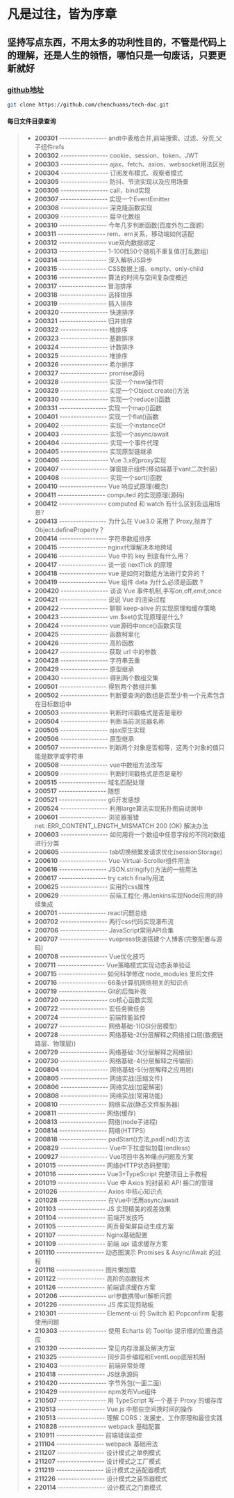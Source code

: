 # 凡是过往，皆为序章

## 坚持写点东西，不用太多的功利性目的，不管是代码上的理解，还是人生的领悟，哪怕只是一句废话，只要更新就好

### [github地址](https://github.com/chenchuans/tech-doc)

``` sh
git clone https://github.com/chenchuans/tech-doc.git
```

#### 每日文件目录查询

>* **200301** ----------------- andt中表格合并,前端搜索、过滤、分页,父子组件refs
>* **200302** ----------------- cookie、session、token、JWT
>* **200303** ----------------- ajax、fetch、axios、websocket用法区别
>* **200304** ----------------- 订阅发布模式、观察者模式
>* **200305** ----------------- 防抖、节流实现以及应用场景
>* **200306** ----------------- call，bind实现
>* **200307** ----------------- 实现一个EventEmitter
>* **200308** ----------------- 深克隆函数实现
>* **200309** ----------------- 扁平化数组
>* **200310** ----------------- 今年几岁判断函数(百度外包二面题)
>* **200311** ----------------- rem、em关系，移动端如何适配
>* **200312** ----------------- vue双向数据绑定
>* **200313** ----------------- 1-100找50个随机不重复值(打乱数组)
>* **200314** ----------------- 深入解析JS异步
>* **200315** ----------------- CSS数据上报、empty、only-child
>* **200316** ----------------- 算法的时间与空间复杂度概述
>* **200317** ----------------- 冒泡排序
>* **200318** ----------------- 选择排序
>* **200319** ----------------- 插入排序
>* **200320** ----------------- 快速排序
>* **200321** ----------------- 归并排序
>* **200322** ----------------- 桶排序
>* **200323** ----------------- 基数排序
>* **200324** ----------------- 计数排序
>* **200325** ----------------- 堆排序
>* **200326** ----------------- 希尔排序
>* **200327** ----------------- promise源码
>* **200328** ----------------- 实现一个new操作符
>* **200329** ----------------- 实现一个Object.create()方法
>* **200330** ----------------- 实现一个reduce()函数
>* **200331** ----------------- 实现一个map()函数
>* **200401** ----------------- 实现一个flat()函数
>* **200402** ----------------- 实现一个instanceOf
>* **200403** ----------------- 实现一个async/await
>* **200404** ----------------- 实现一个事件代理
>* **200405** ----------------- 实现原型链继承
>* **200406** ----------------- Vue 3.x的proxy实现
>* **200407** ----------------- 弹窗提示组件(移动端基于vant二次封装)
>* **200408** ----------------- 实现一个sort()函数
>* **200410** ----------------- Vue 响应式原理(概念)
>* **200411** ----------------- computed 的实现原理(源码)
>* **200412** ----------------- computed 和 watch 有什么区别及运用场景?
>* **200413** ----------------- 为什么在 Vue3.0 采用了 Proxy,抛弃了 Object.defineProperty？
>* **200414** ----------------- 字符串数组排序
>* **200415** ----------------- nginx代理解决本地跨域
>* **200416** ----------------- Vue 中的 key 到底有什么用？
>* **200417** ----------------- 谈一谈 nextTick 的原理
>* **200418** ----------------- vue 是如何对数组方法进行变异的 ?
>* **200419** ----------------- Vue 组件 data 为什么必须是函数 ?
>* **200420** ----------------- 谈谈 Vue 事件机制,手写$on,$off,$emit,$once
>* **200421** ----------------- 说说 Vue 的渲染过程
>* **200422** ----------------- 聊聊 keep-alive 的实现原理和缓存策略
>* **200423** ----------------- vm.$set()实现原理是什么?
>* **200424** ----------------- vue源码中once()函数实现
>* **200425** ----------------- 函数柯里化
>* **200426** ----------------- 高阶函数
>* **200427** ----------------- 获取 url 中的参数
>* **200428** ----------------- 字符串去重
>* **200429** ----------------- 原型继承
>* **200430** ----------------- 得到两个数组交集
>* **200501** ----------------- 得到两个数组并集
>* **200502** ----------------- 判断要查询的数组是否至少有一个元素包含在目标数组中
>* **200503** ----------------- 判断时间戳格式是否是毫秒
>* **200504** ----------------- 判断当前浏览器名称
>* **200505** ----------------- ajax原生实现
>* **200506** ----------------- 原型继承
>* **200507** ----------------- 判断两个对象是否相等，这两个对象的值只能是数字或字符串
>* **200508** ----------------- vue中数组方法改写
>* **200509** ----------------- 判断时间戳格式是否是毫秒
>* **200515** ----------------- 域名匹配处理
>* **200517** ----------------- 随想
>* **200521** ----------------- g6开发感想
>* **200524** ----------------- 利用large算法实现拓扑图自动居中
>* **200601** ----------------- 浏览器报错 net::ERR_CONTENT_LENGTH_MISMATCH 200 (OK) 解决办法
>* **200603** ----------------- 如何用将一个数组中任意字段的不同对数组进行分类
>* **200605** ----------------- tab切换频繁发请求优化(sessionStorage)
>* **200610** ----------------- Vue-Virtual-Scroller组件用法
>* **200616** ----------------- JSON.stringify()方法的一些用法
>* **200617** ----------------- try catch finally用法
>* **200625** ----------------- 实用的css属性
>* **200629** ----------------- 前端工程化-用Jenkins实现Node应用的持续集成
>* **200701** ----------------- react问题总结
>* **200702** ----------------- 两行css代码实现瀑布流
>* **200706** ----------------- JavaScript常用API合集
>* **200707** ----------------- vuepress快速搭建个人博客(完整配置与源码)
>* **200708** ----------------- Vue优化技巧
>* **200711** ----------------- Vue策略模式实现动态表单验证
>* **200715** ----------------- 如何科学修改 node_modules 里的文件
>* **200716** ----------------- 66条计算机网络相关的知识点
>* **200719** ----------------- Git的后悔补救
>* **200720** ----------------- co核心函数实现
>* **200722** ----------------- 宏任务微任务
>* **200724** ----------------- 前端性能监控
>* **200727** ----------------- 网络基础-1(OSI分层模型)
>* **200728** ----------------- 网络基础-2(分层解释之网络接口层(数据链路层、物理层))
>* **200729** ----------------- 网络基础-3(分层解释之网络层)
>* **200730** ----------------- 网络基础-4(分层解释之传输层)
>* **200804** ----------------- 网络基础-5(分层解释之应用层)
>* **200805** ----------------- 网络实战(压缩文件)
>* **200806** ----------------- 网络实战(加密解密)
>* **200808** ----------------- 网络实战(常用功能)
>* **200810** ----------------- 网络实战(静态文件服务器)
>* **200811** ----------------- 网络(缓存)
>* **200813** ----------------- 网络(node子进程)
>* **200814** ----------------- 网络(HTTPS)
>* **200818** ----------------- padStart()方法,padEnd()方法
>* **200829** ----------------- Vue中下拉虚拟加载(endless)
>* **200927** ----------------- Vue项目中各种痛点问题及方案
>* **201015** ----------------- 网络(HTTP状态码整理)
>* **201016** ----------------- Vue3+TypeScript 完整项目上手教程
>* **201019** ----------------- Vue 中 Axios 的封装和 API 接口的管理
>* **201026** ----------------- Axios 中核心知识点
>* **201028** ----------------- 在Vue中活用async/await
>* **201103** ----------------- JS 实现精美的视差效果
>* **201104** ----------------- 前端开发技巧
>* **201105** ----------------- 网页骨架屏自动生成方案
>* **201107** ----------------- Nginx基础配置
>* **201109** ----------------- 前端 api 请求缓存方案
>* **201110** ----------------- 动态图演示 Promises & Async/Await 的过程
>* **201118** ----------------- 图片懒加载
>* **201122** ----------------- 高阶的函数技术
>* **201126** ----------------- 前端请求缓存方案
>* **201206** ----------------- url参数携带url解析问题
>* **201226** ----------------- JS 库实现剪贴板
>* **210301** ----------------- Element-ui 的 Switch 和 Popconfirm 配套使用问题
>* **210303** ----------------- 使用 Echarts 的 Tooltip 提示框的位置自适应
>* **210320** ----------------- 常见内存泄漏及解决方案
>* **210325** ----------------- 同步异步编程和EventLoop底层机制
>* **210403** ----------------- 前端异常处理
>* **210418** ----------------- JS继承源码
>* **210420** ----------------- 字节外包(一面二面)
>* **210429** ----------------- npm发布Vue组件
>* **210507** ----------------- 用 TypeScript 写一个基于 Proxy 的缓存库
>* **210513** ----------------- Vue.js 中那些空间换时间的操作
>* **210513** ----------------- 理解 CORS：发展史、工作原理和最佳实践
>* **210828** ----------------- webpack 基础配置
>* **210911** ----------------- 前端错误监控
>* **211104** ----------------- webpack 基础用法
>* **211207** ----------------- 设计模式之单例模式
>* **211207** ----------------- 设计模式之工厂模式
>* **211219** ----------------- 设计模式之适配器模式
>* **211226** ----------------- 设计模式之装饰器模式
>* **220114** ----------------- 设计模式之门面模式
